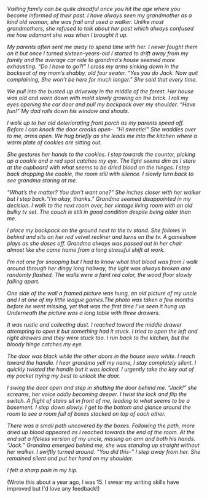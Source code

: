 *Visiting family can be quite dreadful once you hit the age where you become informed of their past. I have always seen my grandmother as a kind old woman, she was frail and used a walker. Unlike most grandmothers, she refused to talk about her past which always confused me how adamant she was when I brought it up.*

 *My parents often sent me away to spend time with her. I never fought them on it but once I turned sixteen-years-old I started to drift away from my family and the average car ride to grandma’s house seemed more exhausting. “Do I have to go?!” I cross my arms sinking down in the backseat of my mom’s shabby, old four seater. “Yes you do Jack. Now quit complaining, She won’t be here for much longer." She said that every time.*

 *We pull into the busted up driveway in the middle of the forest. Her house was old and worn down with mold slowly growing on the brick. I roll my eyes opening the car door and pull my backpack over my shoulder. “Have fun!” My dad rolls down his window and shouts.*



 *I walk up to her old deteriorating front porch as my parents speed off. Before I can knock the door creaks open-. “Hi sweetie!” She waddles over to me, arms open. We hug briefly as she leads me into the kitchen where a warm plate of cookies are sitting out.* 

*She gestures her hands to the cookies. I step towards the counter, picking up a cookie and a red spot catches my eye. The light seems dim as I stare at the cupboard with what seems to be dried blood on the hinges. I step back dropping the cookie, the room still with silence. I slowly turn back to see grandma staring at me.* 

*“What’s the matter? You don't want one?” She inches closer with her walker but I step back.“I’m okay, thanks.” Grandma seemed disappointed in my decision. I walk to the next room over, her vintage living room with an old bulky tv set. The couch is still in good condition despite being older than me.*

 *I place my backpack on the ground next to the tv stand. She follows in behind and sits on her red velvet recliner and turns on the tv. A gameshow plays as she doses off. Grandma always was passed out in her chair almost like she came home from a long stressful shift at work.*



 *I’m not one for snooping but I had to know what that blood was from.I walk around through her dingy long hallway, the light was always broken and randomly flashed. The walls were a faint red color, the wood floor slowly falling apart.* 

*One side of the wall a framed picture was hung, an old picture of my uncle and I at one of my little league games.The photo was taken a few months before he went missing, yet that was the first time I’ve seen it hung up. Underneath the picture was a long table with three drawers.*

 *It was rustic and collecting dust. I reached toward the middle drawer attempting to open it but something had it stuck. I tried to open the left and right drawers and they were stuck too. I run back to the kitchen, but the bloody hinge catches my eye.*

  


 *The door was black while the other doors in the house were white. I reach toward the handle. I hear grandma yell my name, I stay completely silent. I quickly twisted the handle but it was locked. I urgently take the key out of my pocket trying my best to unlock the door.*

 *I swing the door open and step in shutting the door behind me. “Jack!” she screams, her voice oddly becoming deeper. I twist the lock and flip the switch. A flight of stairs sit in front of me, leading to what seems to be a basement. I step down slowly. I get to the bottom and glance around the room to see a room full of boxes stacked on top of each other.* 

*There was a small path uncovered by the boxes. Following the path, more dried up blood appeared as I reached towards the end of the room. At the end sat a lifeless version of my uncle, missing an arm and both his hands. “Jack.” Grandma emerged behind me, she was standing up straight without her walker. I swiftly turned around. “You did this-” I step away from her. She remained silent and put her hand on my shoulder.*

 *I felt a sharp pain in my hip.*

(Wrote this about a year ago, I was 15. I swear my writing skills have improved but I'd love any feedback!)